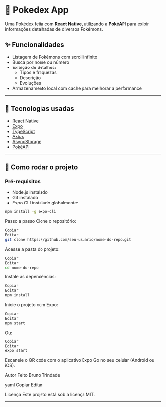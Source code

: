 # 📱 Pokedex App

Uma Pokédex feita com **React Native**, utilizando a **PokéAPI** para exibir informações detalhadas de diversos Pokémons.

## ✨ Funcionalidades

- Listagem de Pokémons com scroll infinito
- Busca por nome ou número
- Exibição de detalhes:
  - Tipos e fraquezas
  - Descrição
  - Evoluções
- Armazenamento local com cache para melhorar a performance

---

## 🧪 Tecnologias usadas

- [React Native](https://reactnative.dev/)
- [Expo](https://expo.dev/)
- [TypeScript](https://www.typescriptlang.org/)
- [Axios](https://axios-http.com/)
- [AsyncStorage](https://react-native-async-storage.github.io/async-storage/)
- [PokéAPI](https://pokeapi.co/)

---

## 🚀 Como rodar o projeto

### Pré-requisitos

- Node.js instalado
- Git instalado
- Expo CLI instalado globalmente:
```bash
npm install -g expo-cli
```
Passo a passo
Clone o repositório:

```bash
Copiar
Editar
git clone https://github.com/seu-usuario/nome-do-repo.git
```
Acesse a pasta do projeto:

```bash
Copiar
Editar
cd nome-do-repo
```
Instale as dependências:

```bash
Copiar
Editar
npm install
```
Inicie o projeto com Expo:

```bash
Copiar
Editar
npm start
```
Ou:

```bash
Copiar
Editar
expo start
```

Escaneie o QR code com o aplicativo Expo Go no seu celular (Android ou iOS).

Autor
Feito Bruno Trindade

yaml
Copiar
Editar

Licença
Este projeto está sob a licença MIT.

---